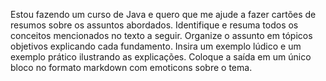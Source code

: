 Estou fazendo um curso de Java e quero que me ajude a fazer cartões de resumos sobre os assuntos abordados. Identifique e resuma todos os conceitos mencionados no texto a seguir. Organize o assunto em tópicos objetivos explicando cada fundamento. Insira um exemplo lúdico e um exemplo prático ilustrando as explicações. Coloque a saída em um único bloco no formato markdown com emoticons sobre o tema.

  
